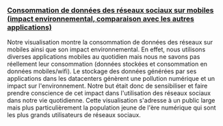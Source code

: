 
### [Consommation de données des réseaux sociaux sur mobiles (impact environnemental, comparaison avec les autres applications)](https://github.com/Aemiyh/Consommation-de-donnees-reseaux-sociaux)

Notre visualisation montre la consommation de données des réseaux sur mobiles ainsi que son impact environnemental.
En effet, nous utilisons diverses applications mobiles au quotidien mais nous ne savons pas réellement leur consommation (données stockées et consommation en données mobiles/wifi). Le stockage des données générées par ses applications dans les datacenters génèrent une pollution numérique et un impact sur l'environnement. 
Notre but était donc de sensibiliser et faire prendre conscience de cet impact dans l'utilisation des réseaux sociaux dans notre vie quotidienne.
Cette visualisation s'adresse à un public large mais plus particulièrement la population jeune de l'ère numérique qui sont les plus grands utilisateurs de réseaux sociaux.